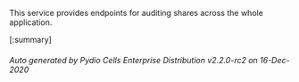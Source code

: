 






This service provides endpoints for auditing shares across the whole application.

[:summary]

###### Auto generated by Pydio Cells Enterprise Distribution v2.2.0-rc2 on 16-Dec-2020
